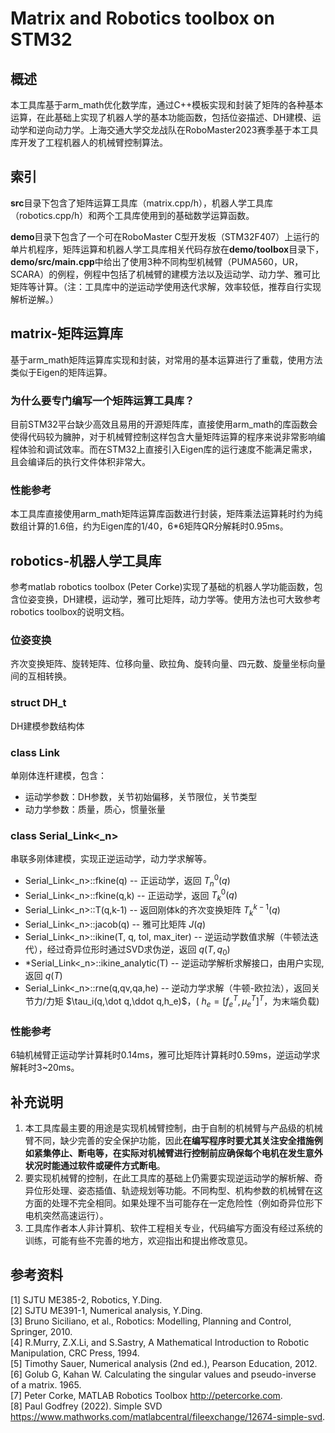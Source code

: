 # Matrix and Robotics toolbox on STM32

## 概述

本工具库基于arm_math优化数学库，通过C++模板实现和封装了矩阵的各种基本运算，在此基础上实现了机器人学的基本功能函数，包括位姿描述、DH建模、运动学和逆向动力学。上海交通大学交龙战队在RoboMaster2023赛季基于本工具库开发了工程机器人的机械臂控制算法。

## 索引

**src**目录下包含了矩阵运算工具库（matrix.cpp/h），机器人学工具库（robotics.cpp/h）和两个工具库使用到的基础数学运算函数。

**demo**目录下包含了一个可在RoboMaster C型开发板（STM32F407）上运行的单片机程序，矩阵运算和机器人学工具库相关代码存放在**demo/toolbox**目录下，**demo/src/main.cpp**中给出了使用3种不同构型机械臂（PUMA560，UR，SCARA）的例程，例程中包括了机械臂的建模方法以及运动学、动力学、雅可比矩阵等计算。（注：工具库中的逆运动学使用迭代求解，效率较低，推荐自行实现解析逆解。）

## matrix-矩阵运算库

基于arm_math矩阵运算库实现和封装，对常用的基本运算进行了重载，使用方法类似于Eigen的矩阵运算。

### 为什么要专门编写一个矩阵运算工具库？

目前STM32平台缺少高效且易用的开源矩阵库，直接使用arm_math的库函数会使得代码较为臃肿，对于机械臂控制这样包含大量矩阵运算的程序来说非常影响编程体验和调试效率。而在STM32上直接引入Eigen库的运行速度不能满足需求，且会编译后的执行文件体积非常大。

### 性能参考

本工具库直接使用arm_math矩阵运算库函数进行封装，矩阵乘法运算耗时约为纯数组计算的1.6倍，约为Eigen库的1/40，6*6矩阵QR分解耗时0.95ms。

## robotics-机器人学工具库

参考matlab robotics toolbox (Peter Corke)实现了基础的机器人学功能函数，包含位姿变换，DH建模，运动学，雅可比矩阵，动力学等。使用方法也可大致参考robotics toolbox的说明文档。

### 位姿变换

齐次变换矩阵、旋转矩阵、位移向量、欧拉角、旋转向量、四元数、旋量坐标向量间的互相转换。

### struct DH_t

DH建模参数结构体

### class Link

单刚体连杆建模，包含：
- 运动学参数：DH参数，关节初始偏移，关节限位，关节类型  
- 动力学参数：质量，质心，惯量张量

### class Serial_Link<_n>

串联多刚体建模，实现正逆运动学，动力学求解等。

- Serial_Link<_n>::fkine(q) -- 正运动学，返回 $T_n^0(q)$
- Serial_Link<_n>::fkine(q,k) -- 正运动学，返回 $T_k^0(q)$
- Serial_Link<_n>::T(q,k-1) -- 返回刚体k的齐次变换矩阵 $T_k^{k-1}(q)$
- Serial_Link<_n>::jacob(q) -- 雅可比矩阵 $J(q)$
- Serial_Link<_n>::ikine(T, q, tol, max_iter) -- 逆运动学数值求解（牛顿法迭代），经过奇异位形时通过SVD求伪逆，返回 $q(T,q_0)$
- *Serial_Link<_n>::ikine_analytic(T) -- 逆运动学解析求解接口，由用户实现,返回 $q(T)$
- Serial_Link<_n>::rne(q,qv,qa,he) -- 逆动力学求解（牛顿-欧拉法），返回关节力/力矩 $\tau_i(q,\dot q,\ddot q,h_e)$，( $h_e=[f_e^T,\mu_e^T]^T$，为末端负载)

### 性能参考

6轴机械臂正运动学计算耗时0.14ms，雅可比矩阵计算耗时0.59ms，逆运动学求解耗时3~20ms。

## 补充说明

1. 本工具库最主要的用途是实现机械臂控制，由于自制的机械臂与产品级的机械臂不同，缺少完善的安全保护功能，因此**在编写程序时要尤其关注安全措施例如紧集停止、断电等，在实际对机械臂进行控制前应确保每个电机在发生意外状况时能通过软件或硬件方式断电**。
2. 要实现机械臂的控制，在此工具库的基础上仍需要实现逆运动学的解析解、奇异位形处理、姿态插值、轨迹规划等功能。不同构型、机构参数的机械臂在这方面的处理不完全相同。如果处理不当可能存在一定危险性（例如奇异位形下电机突然高速运行）。
3. 工具库作者本人非计算机、软件工程相关专业，代码编写方面没有经过系统的训练，可能有些不完善的地方，欢迎指出和提出修改意见。

## 参考资料

[1] SJTU ME385-2, Robotics, Y.Ding.  
[2] SJTU ME391-1, Numerical analysis, Y.Ding.  
[3] Bruno Siciliano, et al., Robotics: Modelling, Planning and Control, Springer, 2010.  
[4] R.Murry, Z.X.Li, and S.Sastry, A Mathematical Introduction to Robotic Manipulation, CRC Press, 1994.  
[5] Timothy Sauer, Numerical analysis (2nd ed.), Pearson Education, 2012.  
[6] Golub G, Kahan W. Calculating the singular values and pseudo-inverse of a matrix. 1965.  
[7] Peter Corke, MATLAB Robotics Toolbox <http://petercorke.com>.  
[8] Paul Godfrey (2022). Simple SVD <https://www.mathworks.com/matlabcentral/fileexchange/12674-simple-svd>.  

